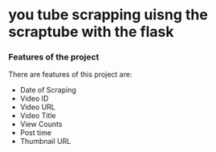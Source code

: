 # you tube scrapping uisng the scraptube with the flask 

### Features of the project 

There are features of this project are:
- Date of Scraping
- Video ID
- Video URL
- Video Title
- View Counts
- Post time
- Thumbnail URL


